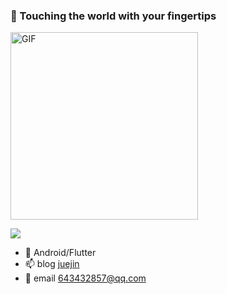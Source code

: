### 👋 Touching the world with your fingertips


<img align="top" alt="GIF" src="https://media.giphy.com/media/SWoSkN6DxTszqIKEqv/giphy.gif" height="300" />

  ![](https://github-readme-stats.vercel.app/api?username=fuusy)
- 🌱 Android/Flutter   
- 📫 blog [juejin](https://juejin.cn/user/1556564197255975)    
- 💬 email 643432857@qq.com    

